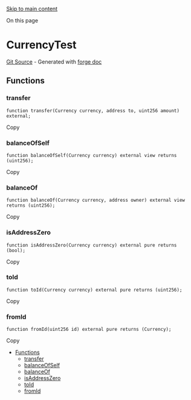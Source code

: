 [Skip to main content](https://docs.uniswap.org/contracts/v4/reference/core/test/CurrencyTest#)

On this page

# CurrencyTest

[Git Source](https://github.com/uniswap/v4-core/blob/b619b6718e31aa5b4fa0286520c455ceb950276d/src/test/CurrencyTest.sol) \- Generated with [forge doc](https://book.getfoundry.sh/reference/forge/forge-doc)

## Functions [​](https://docs.uniswap.org/contracts/v4/reference/core/test/CurrencyTest\#functions "Direct link to heading")

### transfer [​](https://docs.uniswap.org/contracts/v4/reference/core/test/CurrencyTest\#transfer "Direct link to heading")

```codeBlockLines_mRuA
function transfer(Currency currency, address to, uint256 amount) external;

```

Copy

### balanceOfSelf [​](https://docs.uniswap.org/contracts/v4/reference/core/test/CurrencyTest\#balanceofself "Direct link to heading")

```codeBlockLines_mRuA
function balanceOfSelf(Currency currency) external view returns (uint256);

```

Copy

### balanceOf [​](https://docs.uniswap.org/contracts/v4/reference/core/test/CurrencyTest\#balanceof "Direct link to heading")

```codeBlockLines_mRuA
function balanceOf(Currency currency, address owner) external view returns (uint256);

```

Copy

### isAddressZero [​](https://docs.uniswap.org/contracts/v4/reference/core/test/CurrencyTest\#isaddresszero "Direct link to heading")

```codeBlockLines_mRuA
function isAddressZero(Currency currency) external pure returns (bool);

```

Copy

### toId [​](https://docs.uniswap.org/contracts/v4/reference/core/test/CurrencyTest\#toid "Direct link to heading")

```codeBlockLines_mRuA
function toId(Currency currency) external pure returns (uint256);

```

Copy

### fromId [​](https://docs.uniswap.org/contracts/v4/reference/core/test/CurrencyTest\#fromid "Direct link to heading")

```codeBlockLines_mRuA
function fromId(uint256 id) external pure returns (Currency);

```

Copy

- [Functions](https://docs.uniswap.org/contracts/v4/reference/core/test/CurrencyTest#functions)
  - [transfer](https://docs.uniswap.org/contracts/v4/reference/core/test/CurrencyTest#transfer)
  - [balanceOfSelf](https://docs.uniswap.org/contracts/v4/reference/core/test/CurrencyTest#balanceofself)
  - [balanceOf](https://docs.uniswap.org/contracts/v4/reference/core/test/CurrencyTest#balanceof)
  - [isAddressZero](https://docs.uniswap.org/contracts/v4/reference/core/test/CurrencyTest#isaddresszero)
  - [toId](https://docs.uniswap.org/contracts/v4/reference/core/test/CurrencyTest#toid)
  - [fromId](https://docs.uniswap.org/contracts/v4/reference/core/test/CurrencyTest#fromid)